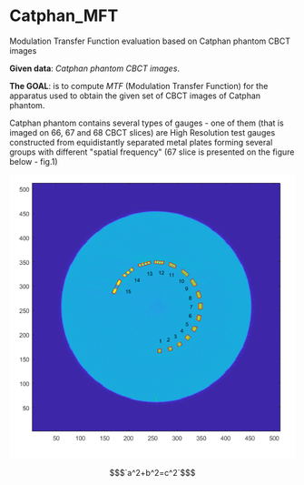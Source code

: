 # Catphan_MFT
Modulation Transfer Function evaluation based on Catphan phantom CBCT images

**Given data**: *Catphan phantom  CBCT images*.

**The GOAL**: is to compute *MTF* (Modulation Transfer Function) for the apparatus used to obtain the given set of CBCT images of Catphan phantom.

Catphan phantom contains several types of gauges - one of them (that is imaged on 66, 67 and 68 CBCT slices) are High Resolution test gauges constructed from equidistantly separated metal plates forming several groups with different "spatial frequency" (67 slice is presented on the figure below - fig.1)

![Alt text](localization_trap_all.png?raw=true "Figure 1 Catphan phantom - CBCT slice #67 (high resolution gauge marked by a red line trapezoid)")

```math
$`a^2+b^2=c^2`$
```
